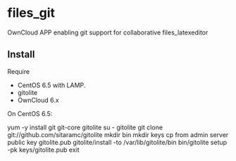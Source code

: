 files_git
=========

OwnCloud APP enabling git support for collaborative files_latexeditor


Install
-------
Require 

 * CentOS 6.5 with LAMP.
 * gitolite 
 * OwnCloud 6.x 

On CentOS 6.5:

yum -y install git git-core gitolite
su - gitolite
git clone git://github.com/sitaramc/gitolite
mkdir bin
mkdir keys
cp from admin server public key gitolite.pub
gitolite/install -to /var/lib/gitolite/bin
bin/gitolite setup -pk keys/gitolite.pub
exit

